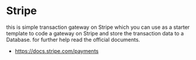 # Stripe
this is simple transaction gateway on Stripe which you can use as a starter template to code a gateway on Stripe and store the transaction data to a Database.
for further help read the official documents.
- https://docs.stripe.com/payments
